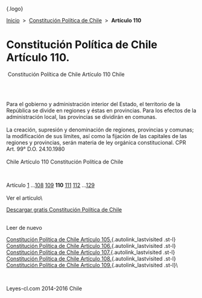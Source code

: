 <div class="wrapper">

[](/index.htm){.logo}
<div class="breadcrumbs">

[Inicio](/index.htm)  &gt;  [Constitución Política de
Chile](/constitucion_politica_de_chile.htm "Constitución Política de Chile")
 &gt;  **Artículo 110**

</div>

<div class="middle">

<div class="container">

Constitución Política de Chile\
Artículo 110.
===============================

<div id="goser">

</div>

﻿
Constitución Política de Chile Artículo 110 Chile

\
﻿
<div id="squareAds">

</div>

<div id="statya">

Para el gobierno y administración interior del Estado, el territorio de
la República se divide en regiones y éstas en provincias. Para los
efectos de la administración local, las provincias se dividirán en
comunas.\
\
La creación, supresión y denominación de regiones, provincias y comunas;
la modificación de sus límites, así como la fijación de las capitales de
las regiones y provincias, serán materia de ley orgánica constitucional.
CPR Art. 99° D.O. 24.10.1980\
\
Chile Artículo 110 Constitución Política de Chile

</div>

﻿
<div id="ads1">

</div>

<div class="breadstat">

Artículo
[1](/constitucion_politica_de_chile/1.htm) ...[108](/constitucion_politica_de_chile/108.htm) [109](/constitucion_politica_de_chile/109.htm) **110** [111](/constitucion_politica_de_chile/111.htm) [112](/constitucion_politica_de_chile/112.htm) ...[129](/constitucion_politica_de_chile/129.htm) \
\
Ver el artículo\

</div>

[Descargar gratis Constitución Política de
Chile](/constitucion_politica_de_chile/download.htm "Descargar gratis Constitución Política de Chile")
﻿
<div style="clear: left">

</div>

\
Leer de nuevo

[Constitución Política de Chile Artículo
105.](/constitucion_politica_de_chile/105.htm){.autolink_lastvisited
.st-l} [Constitución Política de Chile Artículo
106.](/constitucion_politica_de_chile/106.htm){.autolink_lastvisited
.st-l} [Constitución Política de Chile Artículo
107.](/constitucion_politica_de_chile/107.htm){.autolink_lastvisited
.st-l} [Constitución Política de Chile Artículo
108.](/constitucion_politica_de_chile/108.htm){.autolink_lastvisited
.st-l} [Constitución Política de Chile Artículo
109.](/constitucion_politica_de_chile/109.htm){.autolink_lastvisited
.st-l}\

</div>

﻿
<div id="LeftAds">

</div>

</div>

Leyes-cl.com 2014-2016 Chile

</div>
